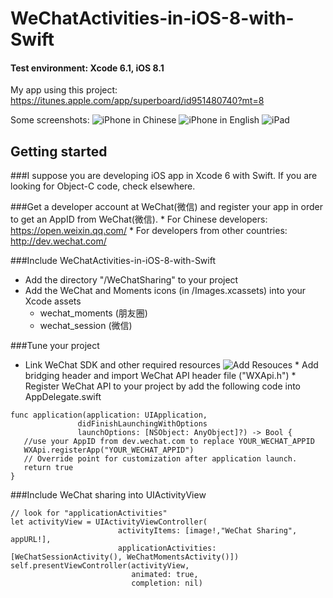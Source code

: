 # WeChatActivities-in-iOS-8-with-Swift

#### Test environment: Xcode 6.1, iOS 8.1
My app using this project: https://itunes.apple.com/app/superboard/id951480740?mt=8

Some screenshots:
![iPhone in Chinese](https://raw.githubusercontent.com/xuzizhou/WeChatActivities-in-iOS-8-with-Swift/master/iphone-1.png)
![iPhone in English](https://raw.githubusercontent.com/xuzizhou/WeChatActivities-in-iOS-8-with-Swift/master/iphone-2.png)
![iPad](https://raw.githubusercontent.com/xuzizhou/WeChatActivities-in-iOS-8-with-Swift/master/ipad-1.png)

## Getting started

###I suppose you are developing iOS app in Xcode 6 with Swift. If you are looking for Object-C code, check elsewhere.

###Get a developer account at WeChat(微信) and register your app in order to get an AppID from WeChat(微信).
    * For Chinese developers: https://open.weixin.qq.com/
    * For developers from other countries: http://dev.wechat.com/

###Include WeChatActivities-in-iOS-8-with-Swift
   * Add the directory "/WeChatSharing" to your project
   * Add the WeChat and Moments icons (in /Images.xcassets) into your Xcode assets
      * wechat_moments (朋友圈)
      * wechat_session (微信)

###Tune your project
   * Link WeChat SDK and other required resources
    ![Add Resouces](https://raw.githubusercontent.com/xuzizhou/WeChatActivities-in-iOS-8-with-Swift/master/add-resources-screenshot.png)
    * Add bridging header and import WeChat API header file ("WXApi.h")
    * Register WeChat API to your project by add the following code into AppDelegate.swift
    
```
func application(application: UIApplication, 
               didFinishLaunchingWithOptions 
               launchOptions: [NSObject: AnyObject]?) -> Bool {
   //use your AppID from dev.wechat.com to replace YOUR_WECHAT_APPID
   WXApi.registerApp("YOUR_WECHAT_APPID")  
   // Override point for customization after application launch.
   return true
}
```
###Include WeChat sharing into UIActivityView
```
// look for "applicationActivities"
let activityView = UIActivityViewController(
                        activityItems: [image!,"WeChat Sharing", appURL!], 
                        applicationActivities: [WeChatSessionActivity(), WeChatMomentsActivity()]) 
self.presentViewController(activityView, 
                           animated: true, 
                           completion: nil)
```
